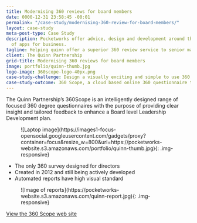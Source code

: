 ```yaml
---
title: Modernising 360 reviews for board members
date: 0000-12-31 23:58:45 -00:01
permalink: "/case-study/modernising-360-review-for-board-members/"
layout: case-study
meta-post-type: Case Study
description: Pocketworks offer advice, design and development around the implementation
  of apps for business.
tagline: Helping quinn offer a superior 360 review service to senior management
client: The Quinn Partnership
grid-title: Modernising 360 reviews for board members
image: portfolio/quinn-thumb.jpg
logo-image: 360scope-logo-40px.png
case-study-challenge: Design a visually exciting and simple to use 360 review system
case-study-outcome: 360 Scope, a cloud based online 360 questionnaire tool
---
```


The Quinn Partnership’s 360Scope is an intelligently designed range of focused 360 degree questionnaires with the purpose of providing clear insight and tailored feedback to enhance a Board level Leadership Development plan.

<figure markdown="1">
![Laptop image](https://images1-focus-opensocial.googleusercontent.com/gadgets/proxy?container=focus&resize_w=800&url=https://pocketworks-website.s3.amazonaws.com/portfolio/quinn-thumb.jpg){: .img-responsive}
</figure>

- The only 360 survey designed for directors
- Created in 2012 and still being actively developed
- Automated reports have high visual standard

<figure markdown="1">
![Image of reports](https://pocketworks-website.s3.amazonaws.com/quinn-report.jpg){: .img-responsive}
</figure>

[View the 360 Scope web site](http://360scope.co.uk)
